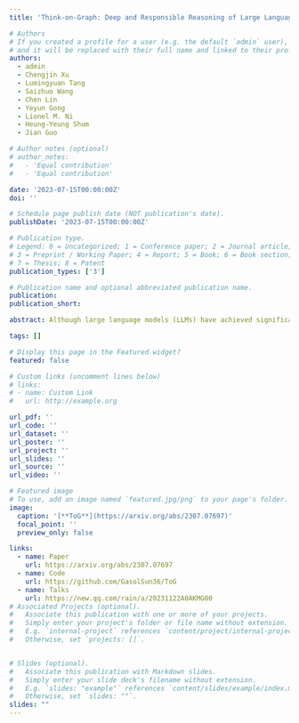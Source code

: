 ```yaml
---
title: 'Think-on-Graph: Deep and Responsible Reasoning of Large Language Model with Knowledge Graph'

# Authors
# If you created a profile for a user (e.g. the default `admin` user), write the username (folder name) here
# and it will be replaced with their full name and linked to their profile.
authors:
  - admin
  - Chengjin Xu
  - Lumingyuan Tang
  - Saizhuo Wang
  - Chen Lin
  - Yeyun Gong
  - Lionel M. Ni
  - Heung-Yeung Shum
  - Jian Guo

# Author notes (optional)
# author_notes:
#   - 'Equal contribution'
#   - 'Equal contribution'

date: '2023-07-15T00:00:00Z'
doi: ''

# Schedule page publish date (NOT publication's date).
publishDate: '2023-07-15T00:00:00Z'

# Publication type.
# Legend: 0 = Uncategorized; 1 = Conference paper; 2 = Journal article;
# 3 = Preprint / Working Paper; 4 = Report; 5 = Book; 6 = Book section;
# 7 = Thesis; 8 = Patent
publication_types: ['3']

# Publication name and optional abbreviated publication name.
publication: 
publication_short: 

abstract: Although large language models (LLMs) have achieved significant success in various tasks, they often struggle with hallucination problems, especially in scenarios requiring deep and responsible reasoning. These issues could be partially addressed by introducing external knowledge graphs (KG) in LLM reasoning. In this paper, we propose a new LLM-KG integrating paradigm ``$\hbox{LLM}\otimes\hbox{KG}$'' which treats the LLM as an agent to interactively explore related entities and relations on KGs and perform reasoning based on the retrieved knowledge. We further implement this paradigm by introducing a new approach called Think-on-Graph (ToG), in which the LLM agent iteratively executes beam search on KG, discovers the most promising reasoning paths, and returns the most likely reasoning results. We use a number of well-designed experiments to examine and illustrate the following advantages of ToG. 1) compared with LLMs, ToG has better deep reasoning power; 2) ToG has the ability of knowledge traceability and knowledge correctability by leveraging LLMs reasoning and expert feedback; 3) ToG provides a flexible plug-and-play framework for different LLMs, KGs and prompting strategies without any additional training cost; 4) the performance of ToG with small LLM models could exceed large LLM such as GPT-4 in certain scenarios and this reduces the cost of LLM deployment and application. As a training-free method with lower computational cost and better generality, ToG achieves overall SOTA in 6 out of 9 datasets where most previous SOTAs rely on additional training.

tags: []

# Display this page in the Featured widget?
featured: false

# Custom links (uncomment lines below)
# links:
# - name: Custom Link
#   url: http://example.org

url_pdf: ''
url_code: ''
url_dataset: ''
url_poster: ''
url_project: ''
url_slides: ''
url_source: ''
url_video: ''

# Featured image
# To use, add an image named `featured.jpg/png` to your page's folder.
image:
  caption: '[**ToG**](https://arxiv.org/abs/2307.07697)'
  focal_point: ''
  preview_only: false

links:
  - name: Paper
    url: https://arxiv.org/abs/2307.07697
  - name: Code
    url: https://github.com/GasolSun36/ToG
  - name: Talks
    url: https://new.qq.com/rain/a/20231122A0AKMG00
# Associated Projects (optional).
#   Associate this publication with one or more of your projects.
#   Simply enter your project's folder or file name without extension.
#   E.g. `internal-project` references `content/project/internal-project/index.md`.
#   Otherwise, set `projects: []`.


# Slides (optional).
#   Associate this publication with Markdown slides.
#   Simply enter your slide deck's filename without extension.
#   E.g. `slides: "example"` references `content/slides/example/index.md`.
#   Otherwise, set `slides: ""`.
slides: ""
---
```

